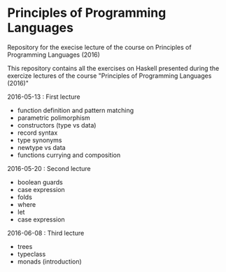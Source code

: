 # Principles of Programming Languages
Repository for the execise lecture of the course on Principles of Programming Languages (2016)

This repository contains all the exercises on Haskell presented during the exercize lectures of the course "Principles of Programming Languages (2016)"

2016-05-13 : First lecture
* function definition and pattern matching
* parametric polimorphism
* constructors (type vs data)
* record syntax
* type synonyms
* newtype vs data
* functions currying and composition

2016-05-20 : Second lecture
* boolean guards
* case expression
* folds
* where
* let
* case expression

2016-06-08 : Third lecture
* trees
* typeclass
* monads (introduction)
